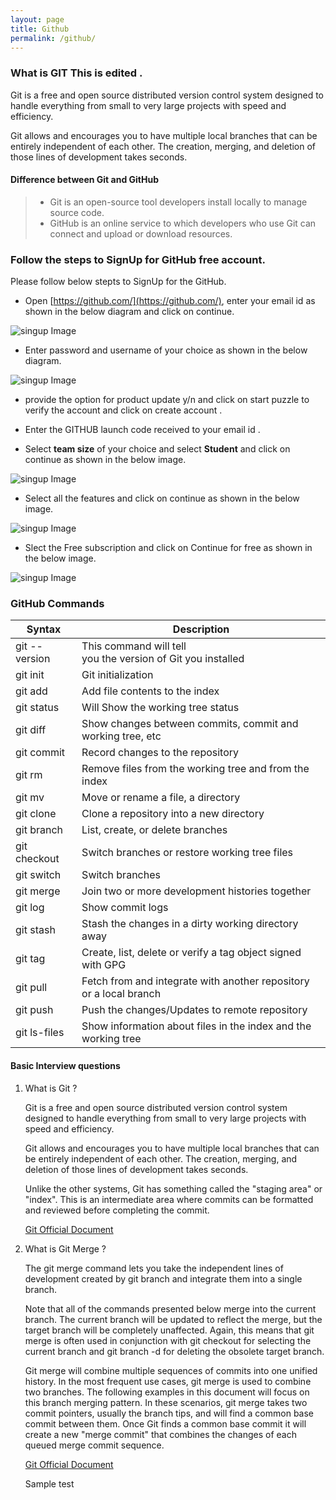 ```yaml
---
layout: page
title: Github
permalink: /github/
---
```

### What is GIT This is edited .

Git is a free and open source distributed version control system designed to handle everything from small to very large projects with speed and efficiency.

Git allows and encourages you to have multiple local branches that can be entirely independent of each other. The creation, merging, and deletion of those lines of development takes seconds.


#### Difference between Git and GitHub

> - Git is an open-source tool developers install locally   to manage source code.
> - GitHub is an online service to which developers who use Git can connect and upload or download resources.

### Follow the steps to SignUp for GitHub free account.

Please follow below stepts to SignUp for the GitHub.

-  Open [https://github.com/](https://github.com/), enter your email id as shown in the below diagram and click on continue.

![singup Image](./images/signup1.png)

-  Enter password and username of your choice as shown in the below diagram.

![singup Image](./images/signup2.png)

-  provide the option for product update y/n and click on start puzzle to verify the account and click on create account .

-  Enter the GITHUB launch code received to your email id .

-  Select **team size** of your choice and select **Student** and click on continue as shown in the below image.

![singup Image](./images/signup3.png)

-  Select all the features and click on continue as shown in the below image.

![singup Image](./images/signup4.png)

-  Slect the Free subscription and click on Continue for free as shown in the below image.

![singup Image](./images/signup5.png)

### GitHub Commands

| Syntax             | Description     |
| ------------------ | --------------- |
| git --version      | This command will tell<br> you the version of Git you installed |
| git init           | Git initialization |
| git add            | Add file contents to the index |
| git status         | Will Show the working tree status|
| git diff           | Show changes between commits, commit and working tree, etc |
| git commit         | Record changes to the repository |
| git rm             | Remove files from the working tree and from the index |
| git mv             | Move or rename a file, a directory |
| git clone          | Clone a repository into a new directory |
| git branch         | List, create, or delete branches |
| git checkout       | Switch branches or restore working tree files |
| git switch         | Switch branches |
| git merge          | Join two or more development histories together |
| git log            | Show commit logs |
| git stash          | Stash the changes in a dirty working directory away |
| git tag            | Create, list, delete or verify a tag object signed with GPG |
| git pull           | Fetch from and integrate with another repository or a local branch |
| git push           | Push the changes/Updates to remote repository |
| git ls-files       | Show information about files in the index and the working tree |


#### Basic Interview questions

1. What is Git ?

    Git is a free and open source distributed version control system designed to handle everything from small to very large projects with speed and efficiency.

    Git allows and encourages you to have multiple local branches that can be entirely independent of each other. The creation, merging, and deletion of those lines of development takes seconds.

    Unlike the other systems, Git has something called the "staging area" or "index". This is an intermediate area where commits can be formatted and reviewed before completing the commit.

    [Git Official Document](https://git-scm.com/book/en/v2)

2. What is Git Merge ?

    The git merge command lets you take the independent lines of development created by git branch and integrate them into a single branch.

    Note that all of the commands presented below merge into the current branch. The current branch will be updated to reflect the merge, but the target branch will be completely unaffected. Again, this means that git merge is often used in conjunction with git checkout for selecting the current branch and git branch -d for deleting the obsolete target branch.

    Git merge will combine multiple sequences of commits into one unified history. In the most frequent use cases, git merge is used to combine two branches. The following examples in this document will focus on this branch merging pattern. In these scenarios, git merge takes two commit pointers, usually the branch tips, and will find a common base commit between them. Once Git finds a common base commit it will create a new "merge commit" that combines the changes of each queued merge commit sequence.

    [Git Official Document](https://www.atlassian.com/git/tutorials/using-branches/git-merge)
    
    Sample test


